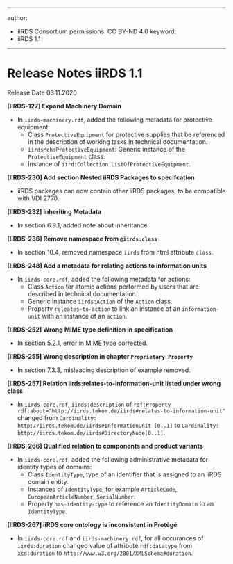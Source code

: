 
---
author:
  - iiRDS Consortium
permissions: CC BY-ND 4.0
keyword:
  - iiRDS 1.1
---

# Release Notes iiRDS 1.1
Release Date 03.11.2020

**\[IIRDS-127] Expand Machinery Domain**

- In `iirds-machinery.rdf`, added the following metadata for protective equipment:
    - Class `ProtectiveEquipment` for protective supplies that be referenced in the description of working tasks in technical documentation.		
    - `iirdsMch:ProtectiveEquipment`: Generic instance of the `ProtectiveEquipment` class.
    - Instance of `iird:Collection ListOfProtectiveEquipment`.

**\[IIRDS-230] Add section Nested iiRDS Packages to specifcation**

- iiRDS packages can now contain other iiRDS packages, to be compatible with VDI 2770.

**\[IIRDS-232] Inheriting Metadata**

- In section 6.9.1, added note about inheritance.

**\[IIRDS-236] Remove namespace from `@iirds:class`**

- In section 10.4, removed namespace `iirds` from html attribute `class`.

**\[IIRDS-248] Add a metadata for relating actions to information units**

- In `iirds-core.rdf`, added the following metadata for actions:
    - Class `Action` for atomic actions performed by users that are described in technical documentation.
    - Generic instance `iirds:Action` of the `Action` class.
    - Property `releates-to-action` to link an instance of an `information-unit` with an instance of an `action`.


**\[IIRDS-252] Wrong MIME type definition in specification**

- In section 5.2.1, error in MIME type corrected.

**\[IIRDS-255] Wrong description in chapter `Proprietary Property`**

- In section 7.3.3, misleading description of example removed.

**\[IIRDS-257] Relation iirds:relates-to-information-unit listed under wrong class**

- In `iirds-core.rdf`, `iirds:description` of `rdf:Property rdf:about="http://iirds.tekom.de/iirds#relates-to-information-unit"` changed from `Cardinality: http://iirds.tekom.de/iirds#InformationUnit [0..1]` to `Cardinality: http://iirds.tekom.de/iirds#DirectoryNode[0..1]`.

**\[IIRDS-266] Qualified relation to components and product variants**

- In `iirds-core.rdf`, added the following administrative metadata for identity types of domains:
    - Class `IdentityType`, type of an identifier that is assigned to an iiRDS domain entity.
    - Instances of `IdentityType`, for example `ArticleCode`, `EuropeanArticleNumber`, `SerialNumber`.
    - Property `has-identity-type` to reference an `IdentityDomain` to an `IdentityType`.

**\[IIRDS-267] iiRDS core ontology is inconsistent in Protégé**

- In `iirds-core.rdf` and `iirds-machinery.rdf`, for all occurances of `iirds:duration` changed value of attribute `rdf:datatype` from `xsd:duration` to `http://www.w3.org/2001/XMLSchema#duration`.
